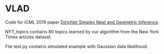 # VLAD
Code for ICML 2019 paper [Dirichlet Simplex Nest and Geometric Inference](https://arxiv.org/pdf/1905.11009.pdf).

NYT_topics contains 80 topics learned by our algorithm from the New York Times articles dataset.

File test.py contains simulated example with Gaussian data likelihood.
